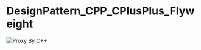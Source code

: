# DesignPattern_CPP_CPlusPlus_Flyweight

![Proxy By C++](https://github.com/Hassankashi/DesignPattern_CPP_CPlusPlus_Proxy/blob/master/cPP_Flyweight.PNG)
